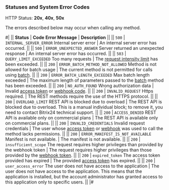### Statuses and System Error Codes

HTTP Status: **20x**, **40x**, **50x**

The errors described below may occur when calling any method.

#| 
|| **Status** | **Code**
**Error Message** | **Description** ||
|| `500` | `INTERNAL_SERVER_ERROR`
Internal server error | An internal server error has occurred. ||
|| `500` | `ERROR_UNEXPECTED_ANSWER`
Server returned an unexpected response | An internal server error has occurred. ||
|| `503` | `QUERY_LIMIT_EXCEEDED`
Too many requests | The [request intensity limit](../limits.md) has been exceeded. ||
|| `200` | `ERROR_BATCH_METHOD_NOT_ALLOWED`
Method is not allowed for batch usage | The current method is not permitted for calls using [batch](../api-reference/how-to-call-rest-api/batch.md). ||
|| `200` | `ERROR_BATCH_LENGTH_EXCEEDED`
Max batch length exceeded | The maximum length of parameters passed to the [batch](../api-reference/how-to-call-rest-api/batch.md) method has been exceeded. ||
|| `200` | `NO_AUTH_FOUND`
Wrong authorization data | Invalid [access token](../api-reference/oauth/) or [webhook code](../local-integrations/local-webhooks.md). ||
|| `200` | `INVALID_REQUEST`
Https required. | The REST methods require the use of the HTTPS protocol. ||
|| `200` | `OVERLOAD_LIMIT`
REST API is blocked due to overload | The REST API is blocked due to overload. This is a manual individual block; to remove it, you need to contact Bitrix24 technical support. ||
|| `200` | `ACCESS_DENIED`
REST API is available only on commercial plans | The REST API is available only on commercial plans. ||
|| `200` | `INVALID_CREDENTIALS`
Invalid request credentials | The user whose [access token](../api-reference/oauth/) or [webhook](../local-integrations/local-webhooks.md) was used to call the method lacks permissions. ||
|| `200` | `ERROR_MANIFEST_IS_NOT_AVAILABLE`
Manifest is not available. | The manifest is not available. ||
|| `200` | `insufficient_scope`
The request requires higher privileges than provided by the webhook token | The request requires higher privileges than those provided by the [webhook token](../local-integrations/local-webhooks.md). ||
|| `200` | `expired_token`
The access token provided has expired | The provided [access token](../api-reference/oauth/) has expired. ||
|| `200` | `user_access_error`
The user does not have access to the application | The user does not have access to the application. This means that the application is installed, but the account administrator has granted access to this application only to specific users. ||
|#